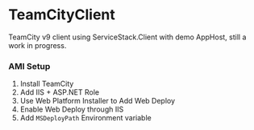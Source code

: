 # TeamCityClient
TeamCity v9 client using ServiceStack.Client with demo AppHost, still a work in progress.

### AMI Setup
1. Install TeamCity
2. Add IIS + ASP.NET Role
3. Use Web Platform Installer to Add Web Deploy
4. Enable Web Deploy through IIS
5. Add `MSDeployPath` Environment variable
